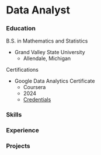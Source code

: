 # Data Analyst

### Education
B.S. in Mathematics and Statistics
- Grand Valley State University
  - Allendale, Michigan

Certifications
- Google Data Analytics Certificate
  - Coursera
  - 2024
  - [Credentials]([https://www.example.com/my%20great%20page](https://www.credly.com/badges/8e006124-30fd-4f3b-ac73-278c676ca39b/public_url))

### Skills

### Experience

### Projects
